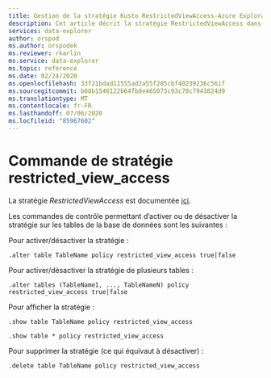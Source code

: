 ```yaml
---
title: Gestion de la stratégie Kusto RestrictedViewAccess-Azure Explorateur de données
description: Cet article décrit la stratégie RestrictedViewAccess dans Azure Explorateur de données.
services: data-explorer
author: orspod
ms.author: orspodek
ms.reviewer: rkarlin
ms.service: data-explorer
ms.topic: reference
ms.date: 02/24/2020
ms.openlocfilehash: 33f21bdad11555ad2a55f285cbf40239236c561f
ms.sourcegitcommit: b08b1546122b64fb8e465073c93c78c7943824d9
ms.translationtype: MT
ms.contentlocale: fr-FR
ms.lasthandoff: 07/06/2020
ms.locfileid: "85967602"
---
```

# <a name="restricted_view_access-policy-command"></a>Commande de stratégie restricted_view_access

La stratégie *RestrictedViewAccess* est documentée [ici](../management/restrictedviewaccesspolicy.md).

Les commandes de contrôle permettant d’activer ou de désactiver la stratégie sur les tables de la base de données sont les suivantes :

Pour activer/désactiver la stratégie :
```kusto
.alter table TableName policy restricted_view_access true|false
```

Pour activer/désactiver la stratégie de plusieurs tables :
```kusto
.alter tables (TableName1, ..., TableNameN) policy restricted_view_access true|false
```

Pour afficher la stratégie :
```kusto
.show table TableName policy restricted_view_access  

.show table * policy restricted_view_access  
```

Pour supprimer la stratégie (ce qui équivaut à désactiver) :
```kusto
.delete table TableName policy restricted_view_access  
```